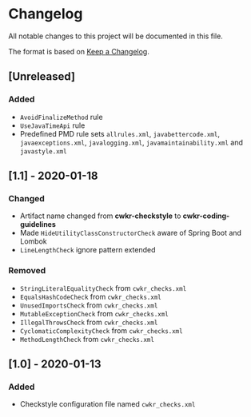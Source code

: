 # Changelog

All notable changes to this project will be documented in this file.

The format is based on [Keep a Changelog](https://keepachangelog.com/en/1.0.0/).


## [Unreleased]

### Added

- `AvoidFinalizeMethod` rule
- `UseJavaTimeApi` rule
- Predefined PMD rule sets `allrules.xml`, `javabettercode.xml`, `javaexceptions.xml`, `javalogging.xml`, `javamaintainability.xml` and `javastyle.xml`


## [1.1] - 2020-01-18

### Changed

- Artifact name changed from **cwkr-checkstyle** to **cwkr-coding-guidelines**
- Made `HideUtilityClassConstructorCheck` aware of Spring Boot and Lombok
- `LineLengthCheck` ignore pattern extended

### Removed

- `StringLiteralEqualityCheck` from `cwkr_checks.xml`
- `EqualsHashCodeCheck` from `cwkr_checks.xml`
- `UnusedImportsCheck` from `cwkr_checks.xml`
- `MutableExceptionCheck` from `cwkr_checks.xml`
- `IllegalThrowsCheck` from `cwkr_checks.xml`
- `CyclomaticComplexityCheck` from `cwkr_checks.xml`
- `MethodLengthCheck` from `cwkr_checks.xml`


## [1.0] - 2020-01-13

### Added

- Checkstyle configuration file named `cwkr_checks.xml`

